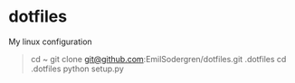 # dotfiles
My linux configuration

> cd ~
> git clone git@github.com:EmilSodergren/dotfiles.git .dotfiles
> cd .dotfiles
> python setup.py
